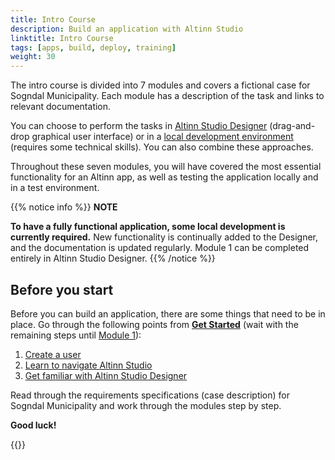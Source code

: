 ```yaml
---
title: Intro Course
description: Build an application with Altinn Studio
linktitle: Intro Course
tags: [apps, build, deploy, training]
weight: 30
---
```


The intro course is divided into 7 modules and covers a fictional case for Sogndal Municipality.
Each module has a description of the task and links to relevant documentation.

You can choose to perform the tasks in [Altinn Studio Designer](/altinn-studio/getting-started) (drag-and-drop graphical user interface) or in a [local development environment](/altinn-studio/guides/local-dev) (requires some technical skills).
You can also combine these approaches.

Throughout these seven modules, you will have covered the most essential functionality for an Altinn app, as well as testing the application locally and in a test environment.

{{% notice info %}}
**NOTE**

**To have a fully functional application, some local development is currently required.**
New functionality is continually added to the Designer, and the documentation is updated regularly.
Module 1 can be completed entirely in Altinn Studio Designer.
{{% /notice %}}

## Before you start

Before you can build an application, there are some things that need to be in place. Go through the following points from
**[Get Started](/altinn-studio/getting-started)** (wait with the remaining steps until [Module 1](/app/app-dev-course/modul1)):

1. [Create a user](/altinn-studio/getting-started/create-user)
2. [Learn to navigate Altinn Studio](/altinn-studio/getting-started/navigation)
3. [Get familiar with Altinn Studio Designer](/altinn-studio/getting-started)

Read through the requirements specifications (case description) for Sogndal Municipality and work through the modules step by step.

**Good luck!**

{{<children />}}
